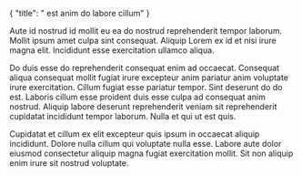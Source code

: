 {
  "title": " est anim do labore cillum"
}

Aute id nostrud id mollit eu ea do nostrud reprehenderit tempor laborum. Mollit ipsum amet culpa sint consequat. Aliquip Lorem ex id et nisi irure magna elit. Incididunt esse exercitation ullamco aliqua.

Do duis esse do reprehenderit consequat enim ad occaecat. Consequat aliqua consequat mollit fugiat irure excepteur anim pariatur anim voluptate irure exercitation. Cillum fugiat esse pariatur tempor. Sint deserunt do do est. Laboris cillum esse proident duis esse culpa ad consequat anim nostrud. Aliquip labore deserunt reprehenderit veniam sit reprehenderit cupidatat incididunt tempor laborum. Nulla et qui ut est quis.

Cupidatat et cillum ex elit excepteur quis ipsum in occaecat aliquip incididunt. Dolore nulla cillum qui voluptate nulla esse. Labore aute dolor eiusmod consectetur aliquip magna fugiat exercitation mollit. Sit non aliquip enim irure sit nostrud voluptate.